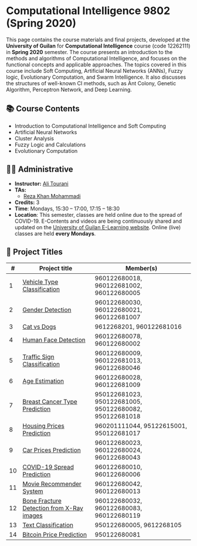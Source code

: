 # Computational Intelligence 9802 (Spring 2020)

This page contains the course materials and final projects, developed at the **University of Guilan** for **Computational Intelligence** course (code 12262111) in **Spring 2020** semester. The course presents an introduction to the methods and algorithms of Computational Intelligence, and focuses on the functional concepts and applicable approaches. The topics covered in this course include Soft Computing, Artificial Neural Networks (ANNs), Fuzzy logic, Evolutionary Computation, and Swarm Intelligence. It also discusses the structures of well-known CI methods, such as Ant Colony, Genetic Algorithm, Perceptron Network, and Deep Learning.

## 📚 Course Contents

- Introduction to Computational Intelligence and Soft Computing
- Artificial Neural Networks
- Cluster Analysis
- Fuzzy Logic and Calculations
- Evolutionary Computation

## 👨‍🏫 Administrative

- **Instructor:** [Ali Tourani](http://alitourani.ir/downloadable-files/ "Ali Tourani")
- **TAs:**
	- [Reza Khan Mohammadi](https://ledengary.github.io/ "Reza Khan Mohammadi")
- **Credits:** 3
- **Time**: Mondays, 15:30 – 17:00, 17:15 – 18:30
- **Location**: This semester, classes are held online due to the spread of COVID-19. E-Contents and videos are being continuously shared and updated on the [University of Guilan E-Learning website](https://ecent2.guilan.ac.ir/ "University of Guilan's E-Learning website"). Online (live) classes are held **every Mondays**.

## 🔨 Project Titles

| # | Project title | Member(s) |
| ------------ | ------------ | ------------ |
| 1 | [Vehicle Type Classification](https://github.com/alitourani/computational-intelligence-class-9802/tree/master/1-vehicle-type-classification "Vehicle Type Classification") | 960122680018, 960122681002, 960122680005 |
| 2 | [Gender Detection](https://github.com/alitourani/computational-intelligence-class-9802/tree/master/2-gender-detection "Gender Detection")  | 960122680030, 960122680021, 960122681007 |
| 3 | [Cat vs Dogs](https://github.com/alitourani/computational-intelligence-class-9802/tree/master/3-cats-vs-dogs "Cat vs Dogs") | 9612268201, 960122681016 |
| 4 | [Human Face Detection](https://github.com/alitourani/computational-intelligence-class-9802/tree/master/4-human-face-detection "Human Face Detection") | 960122680078, 960122680002 |
| 5 | [Traffic Sign Classification](https://github.com/alitourani/computational-intelligence-class-9802/tree/master/5-traffic-sign-classification "Traffic Sign Classification") | 960122680009, 960122681013, 960122680046 |
| 6 | [Age Estimation](https://github.com/alitourani/computational-intelligence-class-9802/tree/master/6-age-detection "Age Estimation") | 960122680028, 960122681009 |
| 7 | [Breast Cancer Type Prediction](https://github.com/alitourani/computational-intelligence-class-9802/tree/master/7-breast-cancer-prediction "Breast Cancer Type Prediction") | 950122681023, 950122681005, 950122680082, 950122681018 |
| 8 | [Housing Prices Prediction](https://github.com/alitourani/computational-intelligence-class-9802/tree/master/8-housing-price-prediction "Housing Prices Prediction") | 960201111044, 95122615001, 950122681017 |
| 9 | [Car Prices Prediction](https://github.com/alitourani/computational-intelligence-class-9802/tree/master/9-car-price-prediction "Car Prices Prediction") | 960122680023, 960122680024, 960122680043 |
| 10 | [COVID-19 Spread Prediction](https://github.com/alitourani/computational-intelligence-class-9802/tree/master/10-covid19-spread-prediction "COVID-19 Spread Prediction") | 960122680010, 960122680006 |
| 11 | [Movie Recommender System](https://github.com/alitourani/computational-intelligence-class-9802/tree/master/11-movie-recommender "Movie Recommender System") | 960122680042, 960122680013 |
| 12 | [Bone Fracture Detection from X-Ray images](https://github.com/alitourani/computational-intelligence-class-9802/tree/master/12-bone-fracture-detection "Bone Fracture Detection from X-Ray images") | 960122680032, 960122680083, 960122680119 |
| 13 | [Text Classification](https://github.com/alitourani/computational-intelligence-class-9802/tree/master/13-text-classification "Text Classification") | 950122680005, 9612268105 |
| 14 | [Bitcoin Price Prediction](https://github.com/alitourani/computational-intelligence-class-9802/tree/master/14-bitcoin-price-prediction "Bitcoin Price Prediction") | 950122680081 |
